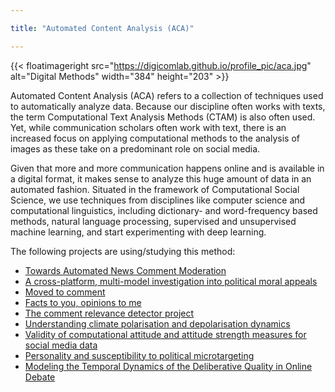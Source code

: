 ```yaml
---

title: "Automated Content Analysis (ACA)"

---
```


{{< floatimageright src="https://digicomlab.github.io/profile_pic/aca.jpg" alt="Digital Methods" width="384" height="203" >}}


Automated Content Analysis (ACA) refers to a collection of techniques used to automatically analyze data. Because our discipline often works with texts, the term Computational Text Analysis Methods (CTAM) is also often used. Yet, while communication scholars often work with text, there is an increased focus on applying computational methods to the analysis of images as these take on a predominant role on social media.

Given that more and more communication happens online and is available in a digital format, it makes sense to analyze this huge amount of data in an automated fashion. Situated in the framework of Computational Social Science, we use techniques from disciplines like computer science and computational linguistics, including dictionary- and word-frequency based methods, natural language processing, supervised and unsupervised machine learning, and start experimenting with deep learning.


The following projects are using/studying this method:

- [Towards Automated News Comment Moderation](https://digicomlab.github.io/seedfunding/2025/2025_dubel/)
- [A cross-platform, multi-model investigation into political moral appeals](https://digicomlab.github.io/seedfunding/2023/2023_hopp/)
- [Moved to comment](https://digicomlab.github.io/seedfunding/2023/2023_moller/)
- [Facts to you, opinions to me](https://digicomlab.github.io/seedfunding/2023/2023_lin/)
- [The comment relevance detector project](https://digicomlab.github.io/seedfunding/2022/2022_moller/)
- [Understanding climate polarisation and depolarisation dynamics](https://digicomlab.github.io/seedfunding/2022/022_vaneck/)
- [Validity of computational attitude and attitude strength measures for social media data](https://digicomlab.github.io/seedfunding/2022/2022_strycharz/)
- [Personality and susceptibility to political microtargeting](https://digicomlab.github.io/seedfunding/2021/2021_zarouali/)
- [Modeling the Temporal Dynamics of the Deliberative Quality in Online Debate](https://digicomlab.github.io/seedfunding/2020/2020_boukes/)

